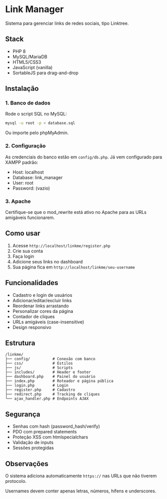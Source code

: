 # Link Manager

Sistema para gerenciar links de redes sociais, tipo Linktree.

## Stack

- PHP 8
- MySQL/MariaDB
- HTML5/CSS3
- JavaScript (vanilla)
- SortableJS para drag-and-drop

## Instalação

### 1. Banco de dados

Rode o script SQL no MySQL:

```bash
mysql -u root -p < database.sql
```

Ou importe pelo phpMyAdmin.

### 2. Configuração

As credenciais do banco estão em `config/db.php`. Já vem configurado para XAMPP padrão:

- Host: localhost
- Database: link_manager
- User: root
- Password: (vazio)

### 3. Apache

Certifique-se que o mod_rewrite está ativo no Apache para as URLs amigáveis funcionarem.

## Como usar

1. Acesse `http://localhost/linkme/register.php`
2. Crie sua conta
3. Faça login
4. Adicione seus links no dashboard
5. Sua página fica em `http://localhost/linkme/seu-username`

## Funcionalidades

- Cadastro e login de usuários
- Adicionar/editar/excluir links
- Reordenar links arrastando
- Personalizar cores da página
- Contador de cliques
- URLs amigáveis (case-insensitive)
- Design responsivo

## Estrutura

```
/linkme/
├── config/          # Conexão com banco
├── css/             # Estilos
├── js/              # Scripts
├── includes/        # Header e footer
├── dashboard.php    # Painel do usuário
├── index.php        # Roteador e página pública
├── login.php        # Login
├── register.php     # Cadastro
├── redirect.php     # Tracking de cliques
└── ajax_handler.php # Endpoints AJAX
```

## Segurança

- Senhas com hash (password_hash/verify)
- PDO com prepared statements
- Proteção XSS com htmlspecialchars
- Validação de inputs
- Sessões protegidas

## Observações

O sistema adiciona automaticamente `https://` nas URLs que não tiverem protocolo.

Usernames devem conter apenas letras, números, hífens e underscores.
